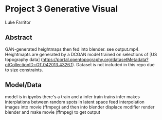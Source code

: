 # Project 3 Generative Visual

Luke Farritor

## Abstract

GAN-generated heightmaps then fed into blender. see output.mp4. Heightmapts are generated by a DCGAN model trained on selections of [US topography data] (https://portal.opentopography.org/datasetMetadata?otCollectionID=OT.042013.4326.1). Dataset is not included in this repo due to size constraints.

## Model/Data

model is in ipynbs there's a train and a infer
train trains
infer makes interplations between random spots in latent space
feed interpolation images into movie (ffmpeg) and then into blender displace modifier
render blender and make movie (ffmpeg) to get output
